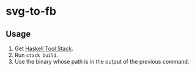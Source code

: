 # svg-to-fb

## Usage

1. Get [Haskell Tool Stack](https://docs.haskellstack.org/en/stable/README/).
2. Run `stack build`.
3. Use the binary whose path is in the output of the previous command.
